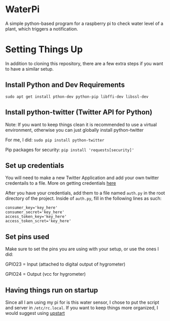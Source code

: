# WaterPi
A simple python-based program for a raspberry pi to check water level of a plant, which triggers a notification.

# Setting Things Up
In addition to cloning this repository, there are a few extra steps if you want to have a similar setup.

## Install Python and Dev Requirements
`sudo apt get install pthon-dev python-pip libffi-dev libssl-dev`

## Install python-twitter (Twitter API for Python)
Note: If you want to keep things clean it is recommended to use a virtual environment, otherwise you can just globally install python-twitter

For me, I did: `sudo pip install python-twitter`

Pip packages for security: `pip install 'requests[security]'`

## Set up credentials
You will need to make a new Twitter Application and add your own twitter credentails to a file. More on getting credentials [here](https://dev.twitter.com/oauth/overview/application-owner-access-tokens)

After you have your credentials, add them to a file named `auth.py` in the root directory of the project. Inside of `auth.py`, fill in the following lines as such:

```
consumer_key='key_here'
consumer_secret='key_here'
access_token_key='key_here'
access_token_scret='key_here'
```

## Set pins used
Make sure to set the pins you are using with your setup, or use the ones I did:

GPIO23 = Input (attached to digital output of hygrometer)

GPIO24 = Output (vcc for hygrometer)

## Having things run on startup
Since all I am using my pi for is this water sensor, I chose to put the script and server in `/etc/rc.local`.
If you want to keep things more organized, I would suggest using [upstart](http://upstart.ubuntu.com/getting-started.html)
